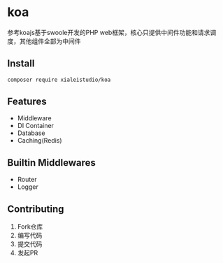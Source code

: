 # koa
参考koajs基于swoole开发的PHP web框架，核心只提供中间件功能和请求调度，其他组件全部为中间件

## Install
```bash
composer require xialeistudio/koa
```

## Features
+ Middleware
+ DI Container
+ Database
+ Caching(Redis)

## Builtin Middlewares
+ Router
+ Logger

## Contributing

1. Fork仓库
2. 编写代码
3. 提交代码
4. 发起PR